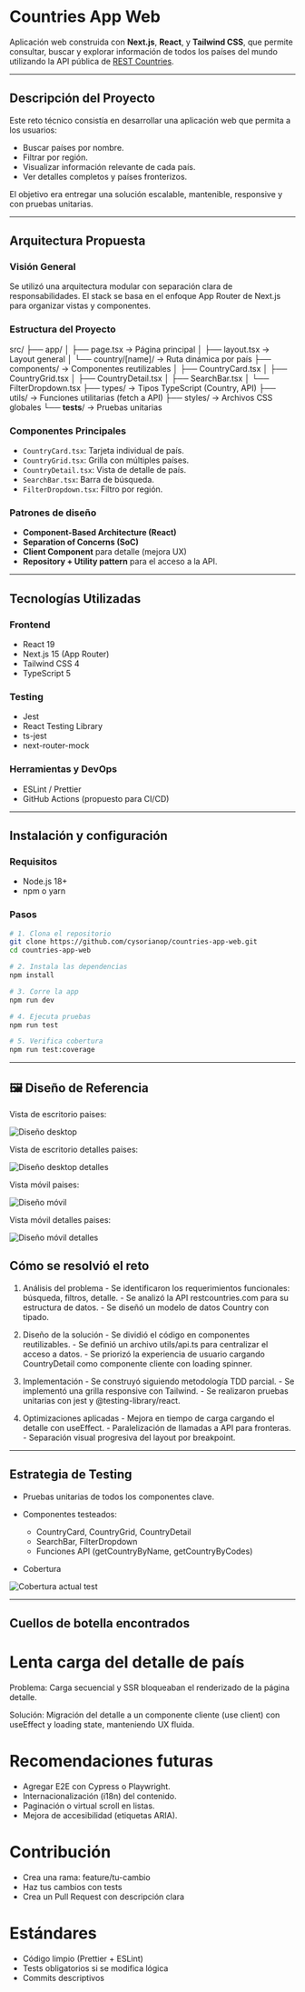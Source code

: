 # Countries App Web

Aplicación web construida con **Next.js**, **React**, y **Tailwind CSS**, que permite consultar, buscar y explorar información de todos los países del mundo utilizando la API pública de [REST Countries](https://restcountries.com/).

---

## Descripción del Proyecto

Este reto técnico consistía en desarrollar una aplicación web que permita a los usuarios:

- Buscar países por nombre.
- Filtrar por región.
- Visualizar información relevante de cada país.
- Ver detalles completos y países fronterizos.

El objetivo era entregar una solución escalable, mantenible, responsive y con pruebas unitarias.

---

## Arquitectura Propuesta

### Visión General

Se utilizó una arquitectura modular con separación clara de responsabilidades. El stack se basa en el enfoque App Router de Next.js para organizar vistas y componentes.

### Estructura del Proyecto

src/
├── app/
│   ├── page.tsx               → Página principal
│   ├── layout.tsx             → Layout general
│   └── country/[name]/        → Ruta dinámica por país
├── components/                → Componentes reutilizables
│   ├── CountryCard.tsx
│   ├── CountryGrid.tsx
│   ├── CountryDetail.tsx
│   ├── SearchBar.tsx
│   └── FilterDropdown.tsx
├── types/                     → Tipos TypeScript (Country, API)
├── utils/                     → Funciones utilitarias (fetch a API)
├── styles/                    → Archivos CSS globales
└── __tests__/                 → Pruebas unitarias

### Componentes Principales

- `CountryCard.tsx`: Tarjeta individual de país.
- `CountryGrid.tsx`: Grilla con múltiples países.
- `CountryDetail.tsx`: Vista de detalle de país.
- `SearchBar.tsx`: Barra de búsqueda.
- `FilterDropdown.tsx`: Filtro por región.

### Patrones de diseño

- **Component-Based Architecture (React)**
- **Separation of Concerns (SoC)**
- **Client Component** para detalle (mejora UX)
- **Repository + Utility pattern** para el acceso a la API.

---

## Tecnologías Utilizadas

### Frontend

- React 19
- Next.js 15 (App Router)
- Tailwind CSS 4
- TypeScript 5

### Testing

- Jest
- React Testing Library
- ts-jest
- next-router-mock

### Herramientas y DevOps

- ESLint / Prettier
- GitHub Actions (propuesto para CI/CD)

---

## Instalación y configuración

### Requisitos

- Node.js 18+
- npm o yarn

### Pasos

```bash
# 1. Clona el repositorio
git clone https://github.com/cysorianop/countries-app-web.git
cd countries-app-web

# 2. Instala las dependencias
npm install

# 3. Corre la app
npm run dev

# 4. Ejecuta pruebas
npm run test

# 5. Verifica cobertura
npm run test:coverage

```

---

## 🖼️ Diseño de Referencia

Vista de escritorio paises:

![Diseño desktop](./public/visual-escritorio-paises.png)

Vista de escritorio detalles paises:

![Diseño desktop detalles](./public/visual-escritorio-detalles-paises.png)

Vista móvil paises:

![Diseño móvil](./public/visual-movil-paises.png)

Vista móvil detalles paises:

![Diseño móvil detalles](./public/visual-movil-detalles-paises.png)

## Cómo se resolvió el reto

1. Análisis del problema
       - Se identificaron los requerimientos funcionales: búsqueda, filtros, detalle.
       - Se analizó la API restcountries.com para su estructura de datos.
       - Se diseñó un modelo de datos Country con tipado.

2. Diseño de la solución
       - Se dividió el código en componentes reutilizables.
       - Se definió un archivo utils/api.ts para centralizar el acceso a datos.
       - Se priorizó la experiencia de usuario cargando CountryDetail como componente cliente con loading spinner.

3. Implementación
       - Se construyó siguiendo metodología TDD parcial.
       - Se implementó una grilla responsive con Tailwind.
       - Se realizaron pruebas unitarias con jest y @testing-library/react.

4. Optimizaciones aplicadas
       - Mejora en tiempo de carga cargando el detalle con useEffect.
       - Paralelización de llamadas a API para fronteras.
       - Separación visual progresiva del layout por breakpoint.

---

## Estrategia de Testing
- Pruebas unitarias de todos los componentes clave.

- Componentes testeados:
   * CountryCard, CountryGrid, CountryDetail
   * SearchBar, FilterDropdown
   * Funciones API (getCountryByName, getCountryByCodes)

- Cobertura

![Cobertura actual test](./public/cobertura.png)

---

## Cuellos de botella encontrados

# Lenta carga del detalle de país

Problema:
Carga secuencial y SSR bloqueaban el renderizado de la página detalle.

Solución:
Migración del detalle a un componente cliente (use client) con useEffect y loading state, manteniendo UX fluida.

# Recomendaciones futuras
 - Agregar E2E con Cypress o Playwright.
 - Internacionalización (i18n) del contenido.
 - Paginación o virtual scroll en listas.
 - Mejora de accesibilidad (etiquetas ARIA).

# Contribución

- Crea una rama: feature/tu-cambio
- Haz tus cambios con tests
- Crea un Pull Request con descripción clara

# Estándares
- Código limpio (Prettier + ESLint)
- Tests obligatorios si se modifica lógica
- Commits descriptivos